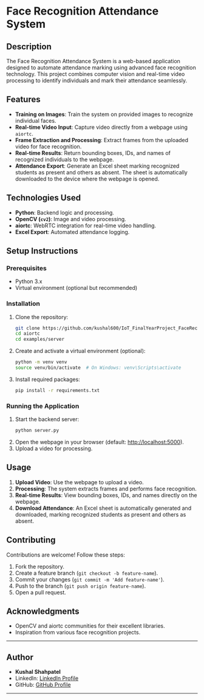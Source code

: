 # Face Recognition Attendance System

## Description
The Face Recognition Attendance System is a web-based application designed to automate attendance marking using advanced face recognition technology. This project combines computer vision and real-time video processing to identify individuals and mark their attendance seamlessly.

## Features
- **Training on Images**: Train the system on provided images to recognize individual faces.
- **Real-time Video Input**: Capture video directly from a webpage using `aiortc`.
- **Frame Extraction and Processing**: Extract frames from the uploaded video for face recognition.
- **Real-time Results**: Return bounding boxes, IDs, and names of recognized individuals to the webpage.
- **Attendance Export**: Generate an Excel sheet marking recognized students as present and others as absent. The sheet is automatically downloaded to the device where the webpage is opened.

## Technologies Used
- **Python**: Backend logic and processing.
- **OpenCV (`cv2`)**: Image and video processing.
- **aiortc**: WebRTC integration for real-time video handling.
- **Excel Export**: Automated attendance logging.

## Setup Instructions

### Prerequisites
- Python 3.x
- Virtual environment (optional but recommended)

### Installation
1. Clone the repository:
   ```bash
   git clone https://github.com/kushal600/IoT_FinalYearProject_FaceRecognitionAttendanceSystem.git
   cd aiortc
   cd examples/server
   
   ```
2. Create and activate a virtual environment (optional):
   ```bash
   python -m venv venv
   source venv/bin/activate  # On Windows: venv\Scripts\activate
   ```
3. Install required packages:
   ```bash
   pip install -r requirements.txt
   ```



### Running the Application
1. Start the backend server:
   ```bash
   python server.py
   ```
2. Open the webpage in your browser (default: [http://localhost:5000](http://localhost:5000)).
3. Upload a video for processing.

## Usage
1. **Upload Video**: Use the webpage to upload a video.
2. **Processing**: The system extracts frames and performs face recognition.
3. **Real-time Results**: View bounding boxes, IDs, and names directly on the webpage.
4. **Download Attendance**: An Excel sheet is automatically generated and downloaded, marking recognized students as present and others as absent.

## Contributing
Contributions are welcome! Follow these steps:
1. Fork the repository.
2. Create a feature branch (`git checkout -b feature-name`).
3. Commit your changes (`git commit -m 'Add feature-name'`).
4. Push to the branch (`git push origin feature-name`).
5. Open a pull request.



## Acknowledgments
- OpenCV and aiortc communities for their excellent libraries.
- Inspiration from various face recognition projects.

---

## Author

- **Kushal Shahpatel**  
- LinkedIn: [LinkedIn Profile](https://www.linkedin.com/in/shahpatel-kushal-4a4a901b6/)  
- GitHub: [GitHub Profile](https://github.com/kushal600)

---

